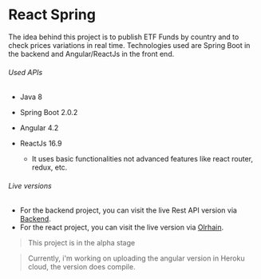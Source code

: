 React Spring
==========================

  The idea behind this project is to publish ETF Funds by country and to check prices variations in real time.
  Technologies used are Spring Boot in the backend and Angular/ReactJs in the front end.
  
###### Used APIs

- Java 8
- Spring Boot 2.0.2
- Angular 4.2
- ReactJs 16.9
  
   * It uses basic functionalities not advanced features like react router, redux, etc.

###### Live versions
   * For the backend project, you can visit the live Rest API version via [Backend](https://backend-part.herokuapp.com/).
   * For the react project, you can visit the live version via [Olrhain](https://olrhain-dev-alpha.herokuapp.com/).




> This project is in the alpha stage

> Currently, i'm working on uploading the angular version in Heroku cloud, the version does compile.